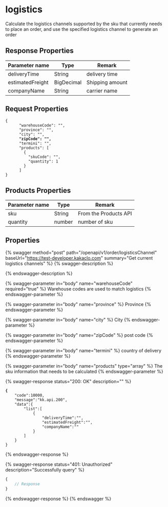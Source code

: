 # logistics

Calculate the logistics channels supported by the sku that currently needs to place an order, and use the specified logistics channel to generate an order

## Response Properties <a href="#response-parameter" id="response-parameter"></a>

| Parameter name   | Type       | Remark          |
| ---------------- | ---------- | --------------- |
| deliveryTime     | String     | delivery time   |
| estimatedFreight | BigDecimal | Shipping amount |
| companyName      | String     | carrier name    |

## Request Properties <a href="#response-parameter" id="response-parameter"></a>

<pre><code>{
      "warehouseCode": "",
      "province": "",
      "city": "",
<strong>      "zipCode": "",
</strong>      "termini": "",
      "products": [
        {
          "skuCode": "",
          "quantity": 1
        }
      ]
}</code></pre>

## Products Properties <a href="#response-parameter" id="response-parameter"></a>

| Parameter name | Type   | Remark                |
| -------------- | ------ | --------------------- |
| sku            | String | From the Products API |
| quantity       | number | number of sku         |

## &#x20;Properties <a href="#response-parameter" id="response-parameter"></a>

{% swagger method="post" path="/openapi/v1/order/logisticsChannel" baseUrl="https://test-developer.kakaclo.com" summary="Get current logistics channels" %}
{% swagger-description %}

{% endswagger-description %}

{% swagger-parameter in="body" name="warehouseCode" required="true" %}
Warehouse codes are used to match logistics
{% endswagger-parameter %}

{% swagger-parameter in="body" name="province" %}
Province
{% endswagger-parameter %}

{% swagger-parameter in="body" name="city" %}
City
{% endswagger-parameter %}

{% swagger-parameter in="body" name="zipCode" %}
post code
{% endswagger-parameter %}

{% swagger-parameter in="body" name="termini" %}
country of delivery
{% endswagger-parameter %}

{% swagger-parameter in="body" name="products" type="array" %}
The sku information that needs to be calculated
{% endswagger-parameter %}

{% swagger-response status="200: OK" description="" %}
<pre class="language-javascript"><code class="lang-javascript"><strong>{
</strong>    "code":10000,
    "message":"kk.api.200",
    "data":{
        "list":[
            {
                "deliveryTime":"",
                "estimatedFreight":"",
                "companyName":""
            }
        ]
    }
}</code></pre>
{% endswagger-response %}

{% swagger-response status="401: Unauthorized" description="Successfully query" %}
```javascript
{
    // Response
}
```
{% endswagger-response %}
{% endswagger %}
